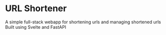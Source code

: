 # URL Shortener
A simple full-stack webapp for shortening urls and managing shortened urls
Built using Svelte and FastAPI
